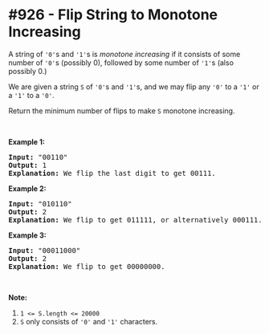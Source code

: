 # \#926 - Flip String to Monotone Increasing
<p>A string of <code>&#39;0&#39;</code>s and <code>&#39;1&#39;</code>s is <em>monotone increasing</em> if it consists of some number of <code>&#39;0&#39;</code>s (possibly 0), followed by some number of <code>&#39;1&#39;</code>s (also possibly 0.)</p>

<p>We are given a string <code>S</code> of <code>&#39;0&#39;</code>s and <code>&#39;1&#39;</code>s, and we may flip any <code>&#39;0&#39;</code> to a <code>&#39;1&#39;</code> or a <code>&#39;1&#39;</code> to a <code>&#39;0&#39;</code>.</p>

<p>Return the minimum number of flips to make <code>S</code>&nbsp;monotone increasing.</p>

<p>&nbsp;</p>

<div>
<p><strong>Example 1:</strong></p>

<pre>
<strong>Input: </strong><span id="example-input-1-1">&quot;00110&quot;</span>
<strong>Output: </strong><span id="example-output-1">1</span>
<strong>Explanation: </strong>We flip the last digit to get 00111.
</pre>

<div>
<p><strong>Example 2:</strong></p>

<pre>
<strong>Input: </strong><span id="example-input-2-1">&quot;010110&quot;</span>
<strong>Output: </strong><span id="example-output-2">2</span>
<strong>Explanation: </strong>We flip to get 011111, or alternatively 000111.
</pre>

<div>
<p><strong>Example 3:</strong></p>

<pre>
<strong>Input: </strong><span id="example-input-3-1">&quot;00011000&quot;</span>
<strong>Output: </strong><span id="example-output-3">2</span>
<strong>Explanation: </strong>We flip to get 00000000.
</pre>

<p>&nbsp;</p>

<p><strong><span>Note:</span></strong></p>

<ol>
	<li><code>1 &lt;= S.length &lt;= 20000</code></li>
	<li><code>S</code> only consists of <code>&#39;0&#39;</code> and <code>&#39;1&#39;</code> characters.</li>
</ol>
</div>
</div>
</div>